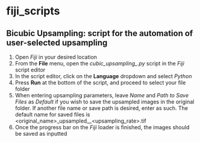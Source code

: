 # fiji_scripts

## Bicubic Upsampling: script for the automation of user-selected upsampling

1. Open _Fiji_ in your desired location
2. From the __File__ menu, open the _cubic_upsampling\_.py_ script in the _Fiji_ script editor
3. In the script editor, click on the __Language__ dropdown and select _Python_
4. Press __Run__ at the bottom of the script, and proceed to select your file folder
5. When entering upsampling parameters, leave _Name_ and _Path to Save Files_ as _Default_ if you wish to save the upsampled images in the original folder.  If another file name or save path is desired, enter as such.  The default name for saved files is <original_name>\_upsampled\__<upsampling_rate>.tif
6. Once the progress bar on the _Fiji_ loader is finished, the images should be saved as inputted
